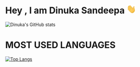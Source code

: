 # Hey , I am Dinuka Sandeepa <img src="https://raw.githubusercontent.com/ABSphreak/ABSphreak/master/gifs/Hi.gif" width="30px">


![Dinuka's GitHub stats](https://github-readme-stats.vercel.app/api?username=DinukaSandeepa&show_icons=true&theme=radical)

# MOST USED LANGUAGES
[![Top Langs](https://github-readme-stats.vercel.app/api/top-langs/?username=anuraghazra&layout=compact)](https://github.com/anuraghazra/github-readme-stats)

